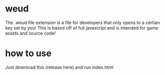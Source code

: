 # weud
The .weud file extension is a file for developers that only opens to a certian key set by you! This is based off of full javascript and is intended for game assets and source code!

# how to use
Just download this (release here) and run index.html
